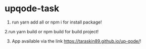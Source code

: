 # upqode-task
1. run yarn add all or npm i for install package!

2.run yarn build or npm build for build project!

3. App available via the link https://taraskin89.github.io/up-qode/!

